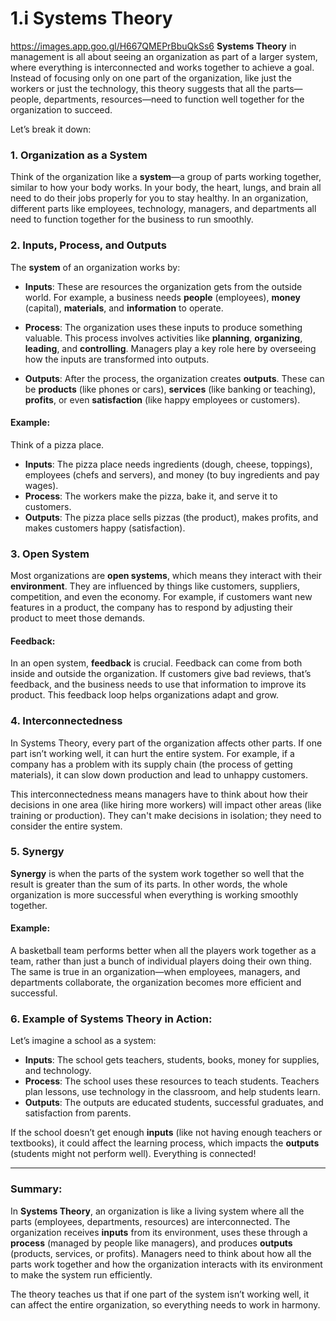 # 1.i Systems Theory
https://images.app.goo.gl/H667QMEPrBbuQkSs6
**Systems Theory** in management is all about seeing an organization as part of a larger system, where everything is interconnected and works together to achieve a goal. Instead of focusing only on one part of the organization, like just the workers or just the technology, this theory suggests that all the parts—people, departments, resources—need to function well together for the organization to succeed.

Let’s break it down:

### 1. **Organization as a System**
Think of the organization like a **system**—a group of parts working together, similar to how your body works. In your body, the heart, lungs, and brain all need to do their jobs properly for you to stay healthy. In an organization, different parts like employees, technology, managers, and departments all need to function together for the business to run smoothly.

### 2. **Inputs, Process, and Outputs**
The **system** of an organization works by:
- **Inputs**: These are resources the organization gets from the outside world. For example, a business needs **people** (employees), **money** (capital), **materials**, and **information** to operate.
  
- **Process**: The organization uses these inputs to produce something valuable. This process involves activities like **planning**, **organizing**, **leading**, and **controlling**. Managers play a key role here by overseeing how the inputs are transformed into outputs.

- **Outputs**: After the process, the organization creates **outputs**. These can be **products** (like phones or cars), **services** (like banking or teaching), **profits**, or even **satisfaction** (like happy employees or customers).

#### Example:
Think of a pizza place.
- **Inputs**: The pizza place needs ingredients (dough, cheese, toppings), employees (chefs and servers), and money (to buy ingredients and pay wages).
- **Process**: The workers make the pizza, bake it, and serve it to customers.
- **Outputs**: The pizza place sells pizzas (the product), makes profits, and makes customers happy (satisfaction).

### 3. **Open System**
Most organizations are **open systems**, which means they interact with their **environment**. They are influenced by things like customers, suppliers, competition, and even the economy. For example, if customers want new features in a product, the company has to respond by adjusting their product to meet those demands.

#### Feedback:
In an open system, **feedback** is crucial. Feedback can come from both inside and outside the organization. If customers give bad reviews, that’s feedback, and the business needs to use that information to improve its product. This feedback loop helps organizations adapt and grow.

### 4. **Interconnectedness**
In Systems Theory, every part of the organization affects other parts. If one part isn’t working well, it can hurt the entire system. For example, if a company has a problem with its supply chain (the process of getting materials), it can slow down production and lead to unhappy customers.

This interconnectedness means managers have to think about how their decisions in one area (like hiring more workers) will impact other areas (like training or production). They can't make decisions in isolation; they need to consider the entire system.

### 5. **Synergy**
**Synergy** is when the parts of the system work together so well that the result is greater than the sum of its parts. In other words, the whole organization is more successful when everything is working smoothly together.

#### Example:
A basketball team performs better when all the players work together as a team, rather than just a bunch of individual players doing their own thing. The same is true in an organization—when employees, managers, and departments collaborate, the organization becomes more efficient and successful.

### 6. **Example of Systems Theory in Action:**
Let’s imagine a school as a system:
- **Inputs**: The school gets teachers, students, books, money for supplies, and technology.
- **Process**: The school uses these resources to teach students. Teachers plan lessons, use technology in the classroom, and help students learn.
- **Outputs**: The outputs are educated students, successful graduates, and satisfaction from parents.

If the school doesn’t get enough **inputs** (like not having enough teachers or textbooks), it could affect the learning process, which impacts the **outputs** (students might not perform well). Everything is connected!

---

### Summary:
In **Systems Theory**, an organization is like a living system where all the parts (employees, departments, resources) are interconnected. The organization receives **inputs** from its environment, uses these through a **process** (managed by people like managers), and produces **outputs** (products, services, or profits). Managers need to think about how all the parts work together and how the organization interacts with its environment to make the system run efficiently.

The theory teaches us that if one part of the system isn’t working well, it can affect the entire organization, so everything needs to work in harmony.
